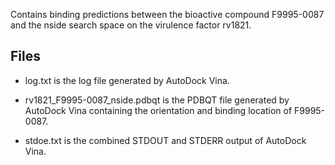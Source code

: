 Contains binding predictions between the bioactive compound F9995-0087 and the nside search space on the virulence factor rv1821.

## Files

- log.txt is the log file generated by AutoDock Vina.

- rv1821_F9995-0087_nside.pdbqt is the PDBQT file generated by AutoDock Vina containing the orientation and binding location of F9995-0087.

- stdoe.txt is the combined STDOUT and STDERR output of AutoDock Vina.

